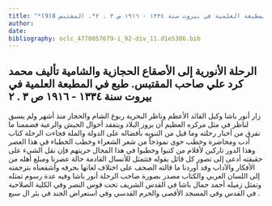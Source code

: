 ```yaml
---
title: "*مخطوطات ومطبوعات : الرحلة الأنورية إلى الأصقاع الحجازية والشامية تأليف محمد كرد علي صاحب المقتبس. طبع في المطبعة العلمية في بيروت سنة ١٣٣٤ - ١٩١٦ ص ٣ . ٢*. المقتبس 8(9)"
author: 
date: 
bibliography: oclc_4770057679-i_92-div_11.d1e5386.bib
---
```




##  الرحلة الأنورية   إلى الأصقاع الحجازية والشامية   تأليف محمد كرد علي صاحب المقتبس.   طبع في المطبعة العلمية في بيروت سنة  ١٣٣٤  -  ١٩١٦  ص  ٣  .  ٢ 


 زار أنور باشا وكيل القائد الأعظم وناظر البحرية ربوع الشام والحجاز منذ أشهر ولم يسبق لناظر في مثل مركزه العظيم أن بروز البلاد ويتفقد أحوال الجيش والرعية فضممنا ما تفرق من أخبار رحلته وما قيل من التنويه بأفضاله على الدولة والملة فجاءت الرحلة كتاب أدب ومحاضرة وخطب حوى نموذجاً من شعر الشعراء وخطب الخطباء في هذا العصر وهذا الدور تاركين لأقلام من كتبوا وخطبوا في هذا المجال حريتهم فإن نقل الشيء على حقيقته أدعى إلى تصور كل قائل بقوله فتتمثل للأنسال القادمة حالة عصرنا ومبلغ أهله من الأفكار والآداب وقد أوردنا ما قالته الصحف على اختلاف لغاتها بحرفه وأشفعناه بترجمته إلى اللسان العربي والكتاب مصدر بصورة صاحب الرحلة أنور باشا وفيه عدة رسوم تمثله وتمثل زميله أحمد جمال باشا في القدس الشريف تحت قوس النصر وفي الكلية الصلاحية في القدس وفي المسجد الأقصى والحرم القدسي وفي استعراض الجند في بئر ال  سبع  . 
